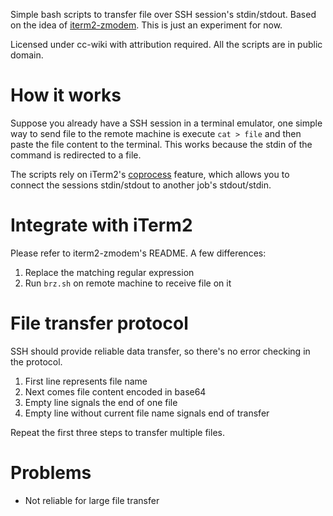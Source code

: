 Simple bash scripts to transfer file over SSH session's stdin/stdout.
Based on the idea of [iterm2-zmodem](https://github.com/mmastrac/iterm2-zmodem). This is just an experiment for now.

Licensed under cc-wiki with attribution required. All the scripts are in public domain.

# How it works

Suppose you already have a SSH session in a terminal emulator, one simple way to send file to the remote machine is execute `cat > file` and then paste the file content to the terminal. This works because the stdin of the command is redirected to a file.

The scripts rely on iTerm2's [coprocess](http://www.iterm2.com/coprocesses.html) feature, which allows you to connect the sessions stdin/stdout to another job's stdout/stdin.

# Integrate with iTerm2

Please refer to iterm2-zmodem's README. A few differences:

1. Replace the matching regular expression
2. Run `brz.sh` on remote machine to receive file on it

# File transfer protocol

SSH should provide reliable data transfer, so there's no error checking in the protocol.

1. First line represents file name
2. Next comes file content encoded in base64
3. Empty line signals the end of one file
4. Empty line without current file name signals end of transfer

Repeat the first three steps to transfer multiple files.

# Problems

- Not reliable for large file transfer
